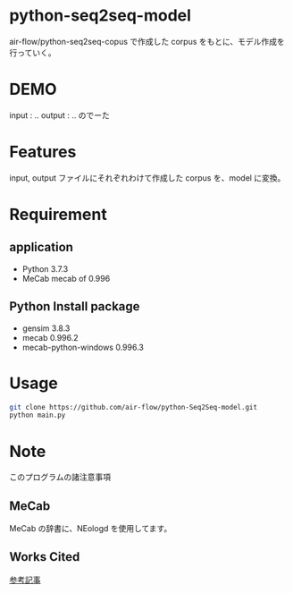# python-seq2seq-model

air-flow/python-seq2seq-copus で作成した corpus をもとに、モデル作成を行っていく。

# DEMO

input : ..
output : ..
のでーた

# Features

input, output ファイルにそれぞれわけて作成した corpus を、model に変換。

# Requirement

## application

- Python 3.7.3
- MeCab mecab of 0.996

## Python Install package

- gensim 3.8.3
- mecab 0.996.2
- mecab-python-windows 0.996.3

# Usage

```bash
git clone https://github.com/air-flow/python-Seq2Seq-model.git
python main.py
```

# Note

このプログラムの諸注意事項

## MeCab

MeCab の辞書に、NEologd を使用してます。

## Works Cited

[参考記事](https://qiita.com/Pu-of-Parari/items/62d7226814a6aba98354)
